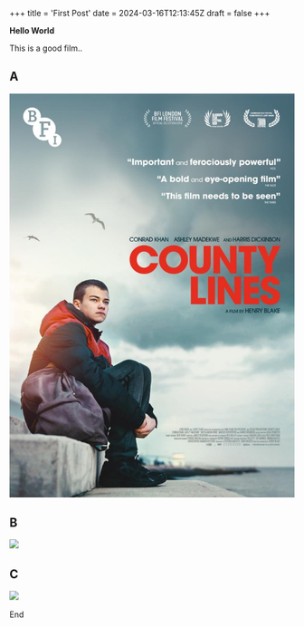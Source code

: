 +++
title = 'First Post'
date = 2024-03-16T12:13:45Z
draft = false
+++

**Hello World**

This is a good film..

**A**
------


![](./assets/images/county-lines_cover.jpeg)



**B**
---
![](/Quickstart-2/assets/images/county-lines_cover.jpeg)

**C**
---
![](images/county-lines_cover.jpeg)

End
